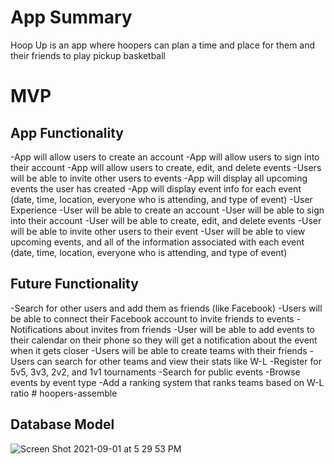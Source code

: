 # App Summary
Hoop Up is an app where hoopers can plan a time and place for them and their friends to play pickup basketball

# MVP

## App Functionality

-App will allow users to create an account
-App will allow users to sign into their account
-App will allow users to create, edit, and delete events
-Users will be able to invite other users to events
-App will display all upcoming events the user has created
-App will display event info for each event (date, time, location, everyone who is attending, and type of event)
-User Experience
-User will be able to create an account
-User will be able to sign into their account
-User will be able to create, edit, and delete events
-User will be able to invite other users to their event
-User will be able to view upcoming events, and all of the information associated with each event (date, time, location, everyone who is attending, and type of event)

## Future Functionality

-Search for other users and add them as friends (like Facebook)
-Users will be able to connect their Facebook account to invite friends to events
-Notifications about invites from friends
-User will be able to add events to their calendar on their phone so they will get a notification about the event when it gets closer
-Users will be able to create teams with their friends
-Users can search for other teams and view their stats like W-L
-Register for 5v5, 3v3, 2v2, and 1v1 tournaments
-Search for public events
-Browse events by event type
-Add a ranking system that ranks teams based on W-L ratio # hoopers-assemble

## Database Model

![Screen Shot 2021-09-01 at 5 29 53 PM](https://user-images.githubusercontent.com/84351563/134425143-bd493cca-9e73-4554-862a-346761bc0f86.png)
